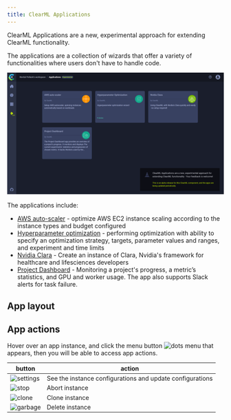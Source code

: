 ```yaml
---
title: ClearML Applications
---
```


ClearML Applications are a new, experimental approach for extending ClearML functionality.

The applications are a collection of wizards that offer a variety of functionalities where users don't have to 
handle code.

![ClearML Applications main page](../../img/webapp_apps_overview.png)

The applications include:
* [AWS auto-scaler](aws_auto_scaler.md) - optimize AWS EC2 instance scaling according to the instance types and budget configured 
* [Hyperparameter optimization](hyperparam_opt.md) - performing optimization with ability to specify an optimization strategy, targets, parameter values and ranges, and experiment and time limits
* [Nvidia Clara](nvidia_clara.md) - Create an instance of Clara, Nvidia's framework for healthcare and lifesciences developers
* [Project Dashboard](project_dashboard.md) - Monitoring a project's progress, a metric’s statistics, and GPU and worker usage. The app also supports Slack alerts for task failure. 

## App layout


## App actions

Hover over an app instance, and click the menu button <img src="/docs/latest/icons/ico-dots-v-menu.svg" alt="dots menu" className="icon size-sm space-sm" /> 
that appears, then you will be able to access app actions.    

|button|action|
|--|--|
|<img src="/docs/latest/icons/ico-settings.svg" alt="settings" className="icon size-sm space-sm" /> | See the instance configurations and update configurations |
|<img src="/docs/latest/icons/ico-status-aborted.svg" alt="stop" className="icon size-sm space-sm" /> |Abort instance |
|<img src="/docs/latest/icons/ico-clone.svg" alt="clone" className="icon size-sm space-sm" /> | Clone instance |
|<img src="/docs/latest/icons/ico-trash.svg" alt="garbage" className="icon size-sm space-sm" />|Delete instance |
